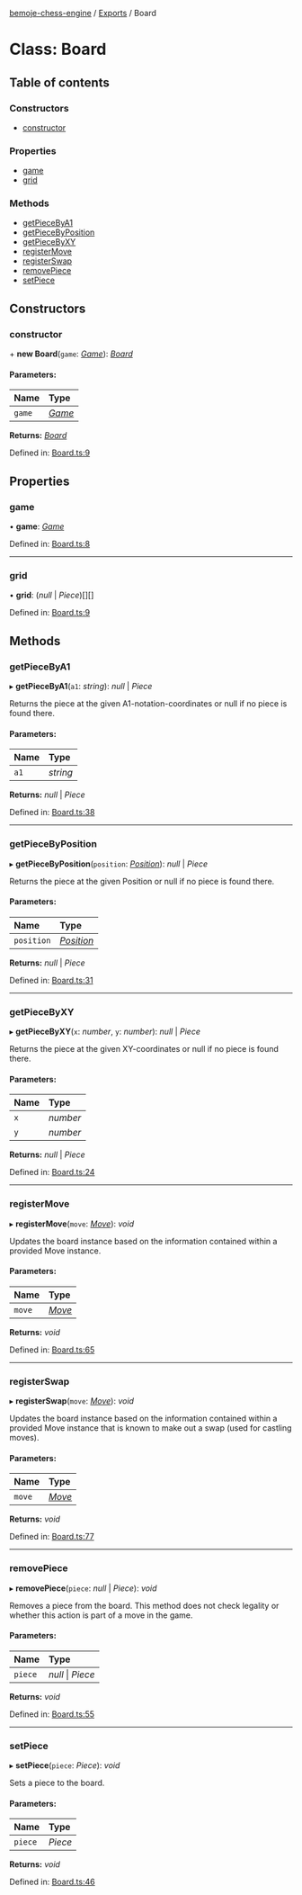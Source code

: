 [bemoje-chess-engine](../README.md) / [Exports](../modules.md) / Board

# Class: Board

## Table of contents

### Constructors

- [constructor](board.md#constructor)

### Properties

- [game](board.md#game)
- [grid](board.md#grid)

### Methods

- [getPieceByA1](board.md#getpiecebya1)
- [getPieceByPosition](board.md#getpiecebyposition)
- [getPieceByXY](board.md#getpiecebyxy)
- [registerMove](board.md#registermove)
- [registerSwap](board.md#registerswap)
- [removePiece](board.md#removepiece)
- [setPiece](board.md#setpiece)

## Constructors

### constructor

\+ **new Board**(`game`: [*Game*](game.md)): [*Board*](board.md)

#### Parameters:

Name | Type |
:------ | :------ |
`game` | [*Game*](game.md) |

**Returns:** [*Board*](board.md)

Defined in: [Board.ts:9](https://github.com/bemoje/chess/blob/d6d5fcb/src/Board.ts#L9)

## Properties

### game

• **game**: [*Game*](game.md)

Defined in: [Board.ts:8](https://github.com/bemoje/chess/blob/d6d5fcb/src/Board.ts#L8)

___

### grid

• **grid**: (*null* \| *Piece*)[][]

Defined in: [Board.ts:9](https://github.com/bemoje/chess/blob/d6d5fcb/src/Board.ts#L9)

## Methods

### getPieceByA1

▸ **getPieceByA1**(`a1`: *string*): *null* \| *Piece*

Returns the piece at the given A1-notation-coordinates or null if no piece is found there.

#### Parameters:

Name | Type |
:------ | :------ |
`a1` | *string* |

**Returns:** *null* \| *Piece*

Defined in: [Board.ts:38](https://github.com/bemoje/chess/blob/d6d5fcb/src/Board.ts#L38)

___

### getPieceByPosition

▸ **getPieceByPosition**(`position`: [*Position*](position.md)): *null* \| *Piece*

Returns the piece at the given Position or null if no piece is found there.

#### Parameters:

Name | Type |
:------ | :------ |
`position` | [*Position*](position.md) |

**Returns:** *null* \| *Piece*

Defined in: [Board.ts:31](https://github.com/bemoje/chess/blob/d6d5fcb/src/Board.ts#L31)

___

### getPieceByXY

▸ **getPieceByXY**(`x`: *number*, `y`: *number*): *null* \| *Piece*

Returns the piece at the given XY-coordinates or null if no piece is found there.

#### Parameters:

Name | Type |
:------ | :------ |
`x` | *number* |
`y` | *number* |

**Returns:** *null* \| *Piece*

Defined in: [Board.ts:24](https://github.com/bemoje/chess/blob/d6d5fcb/src/Board.ts#L24)

___

### registerMove

▸ **registerMove**(`move`: [*Move*](move.md)): *void*

Updates the board instance based on the information contained within a provided Move instance.

#### Parameters:

Name | Type |
:------ | :------ |
`move` | [*Move*](move.md) |

**Returns:** *void*

Defined in: [Board.ts:65](https://github.com/bemoje/chess/blob/d6d5fcb/src/Board.ts#L65)

___

### registerSwap

▸ **registerSwap**(`move`: [*Move*](move.md)): *void*

Updates the board instance based on the information contained within a provided Move instance that is known to make
out a swap (used for castling moves).

#### Parameters:

Name | Type |
:------ | :------ |
`move` | [*Move*](move.md) |

**Returns:** *void*

Defined in: [Board.ts:77](https://github.com/bemoje/chess/blob/d6d5fcb/src/Board.ts#L77)

___

### removePiece

▸ **removePiece**(`piece`: *null* \| *Piece*): *void*

Removes a piece from the board.
This method does not check legality or whether this action is part of a move in the game.

#### Parameters:

Name | Type |
:------ | :------ |
`piece` | *null* \| *Piece* |

**Returns:** *void*

Defined in: [Board.ts:55](https://github.com/bemoje/chess/blob/d6d5fcb/src/Board.ts#L55)

___

### setPiece

▸ **setPiece**(`piece`: *Piece*): *void*

Sets a piece to the board.

#### Parameters:

Name | Type |
:------ | :------ |
`piece` | *Piece* |

**Returns:** *void*

Defined in: [Board.ts:46](https://github.com/bemoje/chess/blob/d6d5fcb/src/Board.ts#L46)
